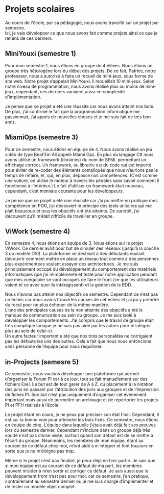# Projets scolaires

Au cours de l'école, par sa pédagogie, nous avons travaillé sur un projet par semestre.  
Ici, je vais développer ce que nous avons fait comme projets ainsi ce que je retiens de ces derniers.

## MiniYouxi (semestre 1)

Pour mon semestre 1, nous étions en groupe de 4 élèves.
Nous étions un groupe très hétorogène lors du début des projets.
De ce fait, Patrice, notre professeur, nous a autorisé à faire un recueil de mini-jeux, sous forme de site web.
Notre projet s’appelait MiniYouxi. Il recueillait 10 mini-jeux.
Selon notre niveau de programmation, nous avons réalisé plus ou moins de mini-jeux,
cependant, ces derniers variaient aussi en complexité d’implémentation.

Je pense que ce projet a été une réussite car nous avons atteint nos buts.
De plus, j’ai confirmé le fait que la programmation informatique me passionnait,
j’ai appris de nouvelles choses et je me suis fait de très bon amis.

## MiamiOps (semestre 3)

Pour ce semestre, nous étions en équipe de 4.
Nous avons réalisé un jeu vidéo de type Beat’Em All appelé Miami Ops.
En plus du langage C# nous avons utilisé un framework (librairies) du nom de SFML permettant un affichage correct.
Un framework, ou librairie est du code qui est importé pour éviter de re-coder des
éléments compliqués que nous n’aurions pas le temps de refaire, et, qui, en plus, dépasse nos compétences.
(C’est comme une voiture, on utilise le moteur à travers les pédales sans savoir comment il fonctionne à l’intérieur.)
Le fait d’utiliser un framework était nouveau, cependant, c’est monnaie courante pour les développeurs.

Je pense que ce projet a été une réussite car j’ai pu mettre en
pratique mes compétence en POO, j’ai découvert le principe des tests
unitaires qui me plaît beaucoup et tous les objectifs ont été atteints.
De surcroît, j’ai découvert qu’il m’était difficile de travailler en groupe.

## ViWork (semestre 4)

En semestre 4, nous étions en équipe de 3.
Nous étions sur le projet ViWork.
Ce dernier avait pour but de simuler des réseaux (jusqu’à la couche 3 du modèle OSI).
La plateforme se destinait à des débutants voulant découvrir comment mettre en
place un réseau tout comme à des personnes plus expérimentées voulant
essayer des architectures.
Je me suis principalement occupé du développement du comportement des matériels informatiques que j’ai
réimplémenté et testé pour notre application pendant que mes coéquipier
se sont occupés de faire le front (ce que les utilisateurs voient et ce
avec quoi ils intéragissent) et la gestion de la BDD.

Nous n’avons pas atteint nos objectifs ce semestre.
Cependant ce n’est pas un échec car nous avons trouvé les causes de cet échec et j’ai pu
y prendre du recul pour ne plus échouer de la même manière.  
L’une des principales causes de la non atteinte des objectifs a été le manque de communication au sein du groupe.
Je me suis isolé à développer les comportements. J’ai compris que le travail de groupe était
très compliqué lorsque je ne suis pas aidé par les autres pour m’intégrer plus au sein de celui-ci.  
Un autre facteur important a été que nos trois personalités ne corrigaient pas les défauts les uns des autres.
Cela a fait que nous nous enfoncions sans personne de l’équipe pour nous réquilibrer.

## in-Projects (semesre 5)

Ce semestre, nous voulons développer une plateforme qui permet d’organiser le Forum PI car à ce jour,
tout se fait manuellement sur des fichiers Exel.
Le but est de tout gerer de A à Z, du placement à la notation des juris en passant par
l’attribution des juris aux groupes et de l’impression de fiches PI.
Son but n’est pas uniquement d’organiser cet événement important mais aussi de permettre un archivage et
de répertorier les projets PI et PFH réalisés à l’école.

Le projet étant en cours, je ne peux par préciser son état final.
Cependant, il est sur la bonne voie pour atteindre les buts fixés.
Ce semestre, nous étions en équipe de cinq.
L'équipe dans laquelle j'étais avait déjà fait ses preuves lors du semestre dernier.
Cependant m’inclure dans un groupe déjà très soudé n’est pas chose aisée,
surtout quand son défaut est de se mettre à l’écart du groupe.
Néanmoins, les membres de mon équipe, étant au courant de ce défaut chez moi,
m’ont aidé à m’intégrer et font toujours en sorte que je ne m’éloigne pas trop.

Même si le projet n’est pas finalisé, je peux déjà en tirer partie.
Je sais que si mon équipe est au courant de ce défaut de ma part,
les membres peuvent m’aider à m’en sortir et corriger ce défaut.
Je sais aussi que le développement front n’est pas pour moi, car ce semestre,
j’en pratique, contrairement au semestre dernier où je me suis chargé
d’implémenter et de tester un modèle objet complet.
